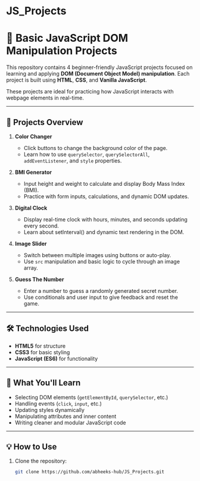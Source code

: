 # JS_Projects

# 🧠 Basic JavaScript DOM Manipulation Projects

This repository contains 4 beginner-friendly JavaScript projects focused on learning and applying **DOM (Document Object Model) manipulation**. Each project is built using **HTML**, **CSS**, and **Vanilla JavaScript**.

These projects are ideal for practicing how JavaScript interacts with webpage elements in real-time.

---

## 🚀 Projects Overview

1. **Color Changer**
   - Click buttons to change the background color of the page.
   - Learn how to use `querySelector`, `querySelectorAll`, `addEventListener`, and `style` properties.

2. **BMI Generator**
   - Input height and weight to calculate and display Body Mass Index (BMI).
   - Practice with form inputs, calculations, and dynamic DOM updates.

3. **Digital Clock**
   - Display real-time clock with hours, minutes, and seconds updating every second.
   - Learn about setInterval() and dynamic text rendering in the DOM.

4. **Image Slider**
   - Switch between multiple images using buttons or auto-play.
   - Use `src` manipulation and basic logic to cycle through an image array.

5. **Guess The Number**
   - Enter a number to guess a randomly generated secret number.
   - Use conditionals and user input to give feedback and reset the game.

---

## 🛠️ Technologies Used

- **HTML5** for structure
- **CSS3** for basic styling
- **JavaScript (ES6)** for functionality

---

## 🧰 What You'll Learn

- Selecting DOM elements (`getElementById`, `querySelector`, etc.)
- Handling events (`click`, `input`, etc.)
- Updating styles dynamically
- Manipulating attributes and inner content
- Writing cleaner and modular JavaScript code

---

## 💡 How to Use

1. Clone the repository:

   ```bash
   git clone https://github.com/abheeks-hub/JS_Projects.git
